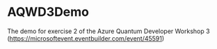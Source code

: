 # AQWD3Demo
The demo for exercise 2 of the Azure Quantum Developer Workshop 3 (https://microsoftevent.eventbuilder.com/event/45591)
